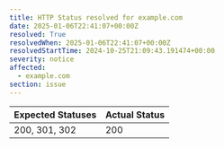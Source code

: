 ```yaml
---
title: HTTP Status resolved for example.com
date: 2025-01-06T22:41:07+00:00Z
resolved: True
resolvedWhen: 2025-01-06T22:41:07+00:00Z
resolvedStartTime: 2024-10-25T21:09:43.191474+00:00
severity: notice
affected:
  - example.com
section: issue
---
```


| Expected Statuses | Actual Status  |
|-------------------|----------------|
| 200, 301, 302 | 200 |
